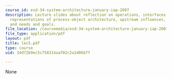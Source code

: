 ```yaml
---
course_id: esd-34-system-architecture-january-iap-2007
description: Lecture slides about reflection on operations, interfaces, alternative
  representations of process-object architecture, upstream influences, beneficiaries,
  and needs and goals.
file_location: /coursemedia/esd-34-system-architecture-january-iap-2007/34d72b9ec5c758314aaf02c2a1d06b7f_lec5.pdf
file_type: application/pdf
layout: pdf
title: lec5.pdf
type: course
uid: 34d72b9ec5c758314aaf02c2a1d06b7f

---
```

None